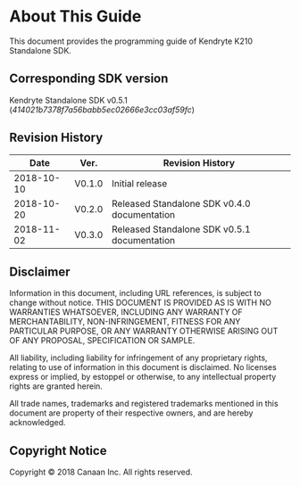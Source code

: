 # About This Guide

This document provides the programming guide of Kendryte K210 Standalone SDK.

## Corresponding SDK version

Kendryte Standalone SDK v0.5.1 (*414021b7378f7a56babb5ec02666e3cc03af59fc*)

## Revision History

|    Date    |  Ver.  |                 Revision History                 |
| ---------- | ------ | ------------------------------------------------ |
| 2018-10-10 | V0.1.0 | Initial release                                  |
| 2018-10-20 | V0.2.0 | Released Standalone SDK v0.4.0 documentation     |
| 2018-11-02 | V0.3.0 | Released Standalone SDK v0.5.1 documentation     |

## Disclaimer

Information in this document, including URL references, is subject to change without notice. THIS DOCUMENT IS PROVIDED AS IS WITH NO WARRANTIES WHATSOEVER, INCLUDING ANY WARRANTY OF MERCHANTABILITY, NON-INFRINGEMENT, FITNESS FOR ANY PARTICULAR PURPOSE, OR ANY WARRANTY OTHERWISE ARISING OUT OF ANY PROPOSAL, SPECIFICATION OR SAMPLE.

All liability, including liability for infringement of any proprietary rights, relating to use of information in this document is disclaimed. No licenses express or implied, by estoppel or otherwise, to any intellectual property rights are granted herein.

All trade names, trademarks and registered trademarks mentioned in this document are property of their respective owners, and are hereby acknowledged.

## Copyright Notice

Copyright © 2018 Canaan Inc. All rights reserved.